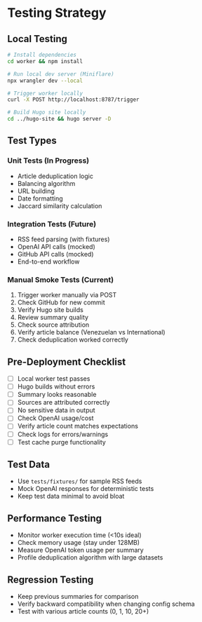 # Testing Strategy

## Local Testing
```bash
# Install dependencies
cd worker && npm install

# Run local dev server (Miniflare)
npx wrangler dev --local

# Trigger worker locally
curl -X POST http://localhost:8787/trigger

# Build Hugo site locally
cd ../hugo-site && hugo server -D
```

## Test Types

### Unit Tests (In Progress)
- Article deduplication logic
- Balancing algorithm
- URL building
- Date formatting
- Jaccard similarity calculation

### Integration Tests (Future)
- RSS feed parsing (with fixtures)
- OpenAI API calls (mocked)
- GitHub API calls (mocked)
- End-to-end workflow

### Manual Smoke Tests (Current)
1. Trigger worker manually via POST
2. Check GitHub for new commit
3. Verify Hugo site builds
4. Review summary quality
5. Check source attribution
6. Verify article balance (Venezuelan vs International)
7. Check deduplication worked correctly

## Pre-Deployment Checklist
- [ ] Local worker test passes
- [ ] Hugo builds without errors
- [ ] Summary looks reasonable
- [ ] Sources are attributed correctly
- [ ] No sensitive data in output
- [ ] Check OpenAI usage/cost
- [ ] Verify article count matches expectations
- [ ] Check logs for errors/warnings
- [ ] Test cache purge functionality

## Test Data
- Use `tests/fixtures/` for sample RSS feeds
- Mock OpenAI responses for deterministic tests
- Keep test data minimal to avoid bloat

## Performance Testing
- Monitor worker execution time (<10s ideal)
- Check memory usage (stay under 128MB)
- Measure OpenAI token usage per summary
- Profile deduplication algorithm with large datasets

## Regression Testing
- Keep previous summaries for comparison
- Verify backward compatibility when changing config schema
- Test with various article counts (0, 1, 10, 20+)
